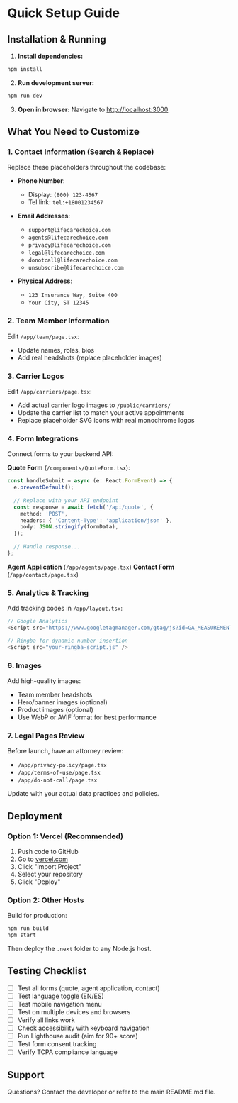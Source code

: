 # Quick Setup Guide

## Installation & Running

1. **Install dependencies:**
```bash
npm install
```

2. **Run development server:**
```bash
npm run dev
```

3. **Open in browser:**
Navigate to [http://localhost:3000](http://localhost:3000)

## What You Need to Customize

### 1. Contact Information (Search & Replace)

Replace these placeholders throughout the codebase:

- **Phone Number**: 
  - Display: `(800) 123-4567`
  - Tel link: `tel:+18001234567`
  
- **Email Addresses**:
  - `support@lifecarechoice.com`
  - `agents@lifecarechoice.com`
  - `privacy@lifecarechoice.com`
  - `legal@lifecarechoice.com`
  - `donotcall@lifecarechoice.com`
  - `unsubscribe@lifecarechoice.com`

- **Physical Address**:
  - `123 Insurance Way, Suite 400`
  - `Your City, ST 12345`

### 2. Team Member Information

Edit `/app/team/page.tsx`:
- Update names, roles, bios
- Add real headshots (replace placeholder images)

### 3. Carrier Logos

Edit `/app/carriers/page.tsx`:
- Add actual carrier logo images to `/public/carriers/`
- Update the carrier list to match your active appointments
- Replace placeholder SVG icons with real monochrome logos

### 4. Form Integrations

Connect forms to your backend API:

**Quote Form** (`/components/QuoteForm.tsx`):
```typescript
const handleSubmit = async (e: React.FormEvent) => {
  e.preventDefault();
  
  // Replace with your API endpoint
  const response = await fetch('/api/quote', {
    method: 'POST',
    headers: { 'Content-Type': 'application/json' },
    body: JSON.stringify(formData),
  });
  
  // Handle response...
};
```

**Agent Application** (`/app/agents/page.tsx`)
**Contact Form** (`/app/contact/page.tsx`)

### 5. Analytics & Tracking

Add tracking codes in `/app/layout.tsx`:

```typescript
// Google Analytics
<Script src="https://www.googletagmanager.com/gtag/js?id=GA_MEASUREMENT_ID" />

// Ringba for dynamic number insertion
<Script src="your-ringba-script.js" />
```

### 6. Images

Add high-quality images:
- Team member headshots
- Hero/banner images (optional)
- Product images (optional)
- Use WebP or AVIF format for best performance

### 7. Legal Pages Review

Before launch, have an attorney review:
- `/app/privacy-policy/page.tsx`
- `/app/terms-of-use/page.tsx`
- `/app/do-not-call/page.tsx`

Update with your actual data practices and policies.

## Deployment

### Option 1: Vercel (Recommended)

1. Push code to GitHub
2. Go to [vercel.com](https://vercel.com)
3. Click "Import Project"
4. Select your repository
5. Click "Deploy"

### Option 2: Other Hosts

Build for production:
```bash
npm run build
npm start
```

Then deploy the `.next` folder to any Node.js host.

## Testing Checklist

- [ ] Test all forms (quote, agent application, contact)
- [ ] Test language toggle (EN/ES)
- [ ] Test mobile navigation menu
- [ ] Test on multiple devices and browsers
- [ ] Verify all links work
- [ ] Check accessibility with keyboard navigation
- [ ] Run Lighthouse audit (aim for 90+ score)
- [ ] Test form consent tracking
- [ ] Verify TCPA compliance language

## Support

Questions? Contact the developer or refer to the main README.md file.

